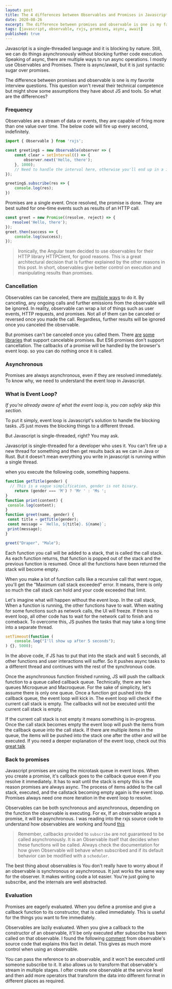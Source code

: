 ```yaml
---
layout: post
title: The 4 differences between Observables and Promises in Javascript
date: 2020-08-26
excerpt: The difference between promises and observable is one is my favorite interview questions. This question won't reveal their technical competence but might show some assumptions they have about JS and tools. So what are the differences?
tags: [javascript, observable, rxjs, promises, async, await]
published: true
---
```

Javascript is a single-threaded language and it is blocking by nature. Still, we can do things asynchronously without blocking further code execution. Speaking of async, there are multiple ways to run async operations. I mostly use Observables and Promises. There is async/await, but it is just syntactic sugar over promises.

The difference between promises and observable is one is my favorite interview questions. This question won't reveal their technical competence but might show some assumptions they have about JS and tools. So what are the differences?

### Frequency

Observables are a stream of data or events, they are capable of firing more than one value over time. The below code will fire up every second, indefinitely.

```js
import { Observable } from 'rxjs';

const greeting$ = new Observable(observer => {
    const clear = setInterval(() => {
        observer.next('Hello, there');
    }, 1000);
    // Need to handle the interval here, otherwise you'll end up in a infinitely firing observable.
});

greeting$.subscribe(res => {
    console.log(res);
})
```

Promises are a single event. Once resolved, the promise is done. They are best suited for one-time events such as results of an HTTP call.

```js
const greet = new Promise((resolve, reject) => {
   resolve('Hello, there');
});
greet.then(success => {
    console.log(success);
});
```

> Ironically, the Angular team decided to use observables for their HTTP library HTTPClient, for good reasons. This is a great architectural decision that is further explained by the other reasons in this post. In short, observables give better control on execution and manipulating results than promises.

### Cancellation

Observables can be canceled, there are <a href="https://blog.bitsrc.io/6-ways-to-unsubscribe-from-observables-in-angular-ab912819a78f" target="_blank" rel="noopener noreferrer">multiple ways</a> to do it. By canceling, any ongoing calls and further emissions from the observable will be ignored. In reality, observable can wrap a lot of things such as user events, HTTP requests, and promises. Not all of them can be canceled or reversed once you made the call. Regardless, further results will be ignored once you canceled the observable.

But promises can't be canceled once you called them. There
<a href="https://github.com/sindresorhus/p-cancelable" target="_blank" rel="noopener noreferrer">are</a>
<a href="https://github.com/hjylewis/trashable" target="_blank" rel="noopener noreferrer">some</a>
<a href="https://github.com/permettez-moi-de-construire/cancellable-promise" target="_blank" rel="noopener noreferrer">libraries</a> that support cancelable promises. But ES6 promises don't support cancellation. The callbacks of a promise will be handled by the browser's event loop. so you can do nothing once it is called.

### Asynchronous

Promises are always asynchronous, even if they are resolved immediately. To know why, we need to understand the event loop in Javascript.

### What is Event Loop?

_If you're already aware of what the event loop is, you can safely skip this section._

To put it simply, event loop is Javascript's solution to handle the blocking tasks. JS just moves the blocking things to a different thread.

But Javascript is single-threaded, right? You may ask.

Javascript is single-threaded for a developer who uses it. You can't fire up a new thread for something and then get results back as we can in Java or Rust. But it doesn't mean everything you write in javascript is running within a single thread.

when you execute the following code, something happens.

```js
function getTitle(gender) {
  // This is a vague simplification, gender is not binary.
	return (gender === 'M') ? 'Mr ' : 'Ms '; 
}
function print(content) {
 console.log(content);
}
function greet(name, gender) {
 const title = getTitle(gender);
 const message = `Hello, ${title}. ${name}`;
 print(message);
}

greet("Draper", "Male");
```

Each function you call will be added to a stack, that is called the call stack. As each function returns, that function is popped out of the stack and the previous function is resumed. Once all the functions have been returned the stack will become empty.

When you make a lot of function calls like a recursive call that went rogue, you'll get the "Maximum call stack exceeded" error. It means, there is only so much the call stack can hold and your code exceeded that limit.

Let's imagine what will happen without the event loop. In the call stack, When a function is running, the other functions have to wait. When waiting for some functions such as network calls, the UI will freeze. If there is no event loop, all other code has to wait for the network call to finish and comeback. To overcome this, JS pushes the tasks that may take a long time into a separate thread.

```js
setTimeout(function (
	console.log("I'll show up after 5 seconds");
) {}, 5000);
```

In the above code, if JS has to put that into the stack and wait 5 seconds, all other functions and user interactions will suffer. So it pushes async tasks to a different thread and continues with the rest of the synchronous code.

Once the asynchronous function finished running, JS will push the callback function to a queue called callback queue. Technically, there are two queues Microqueue and Macroqueue. For the sake of simplicity, let's assume there is only one queue. Once a function got pushed into the callback queue, the event loop will kick in. The event loop will check if the current call stack is empty. The callbacks will not be executed until the current call stack is empty.

If the current call stack is not empty it means something is in-progress. Once the call stack becomes empty the event loop will push the items from the callback queue into the call stack. If there are multiple items in the queue, the items will be pushed into the stack one after the other and will be executed. If you need a deeper explanation of the event loop, check out this
 <a href="https://www.youtube.com/watch?v=8aGhZQkoFbQ" target="_blank" rel="noopener noreferrer">great talk</a>

### Back to promises

Javascript promises are using the microtask queue in event loops. When you create a promise, it's callback goes to the callback queue even if you resolve it immediately. It has to wait until the stack is empty this is the reason promises are always async. The process of items added to the call stack, executed, and the callstack becoming empty again is the event loop. Promises always need one more iteration in the event loop to resolve.

Observables can be both synchronous and asynchronous, depending on the function the observable is executing. For ex, If an observable wraps a promise, it will be asynchronous. I was reading into the rxjs source code to understand how observables are working and found 
<a href="https://github.com/ReactiveX/rxjs/blob/78032157f5c1655436829017bbda787565b48c30/src/internal/Observable.ts#L116" target="_blank" rel="noopener noreferrer">this</a>

> Remember, callbacks provided to `subscribe` are not guaranteed to be called asynchronously. It is an Observable itself that decides when these functions will be called. Always check the documentation for how given Observable will behave when subscribed and if its default behavior can be modified with a `scheduler`.

The best thing about observables is You don't really have to worry about if an observable is synchronous or asynchronous. It just works the same way for the observer. It makes writing code a lot easier. You're just going to subscribe, and the internals are well abstracted.

### Evaluation

Promises are eagerly evaluated. When you define a promise and give a callback function to its constructor, that is called immediately. This is useful for the things you want to fire immediately.

Observables are lazily evaluated. When you give a callback to the constructor of an observable, it'll be only executed after subscribe has been called on that observable. I found the following
 <a href="https://github.com/ReactiveX/rxjs/blob/78032157f5c1655436829017bbda787565b48c30/src/internal/Observable.ts#L86" target="_blank" rel="noopener noreferrer">comment</a> from observable's source code that explains this fact in detail. This gives as much more control when using an observable.

You can pass the reference to an observable, and it won't be executed until someone subscribe to it. It also allows us to transform that observable's stream in multiple stages. I ofter create one observable at the service level and then add more operators that transform the data into different format in different places as required.

